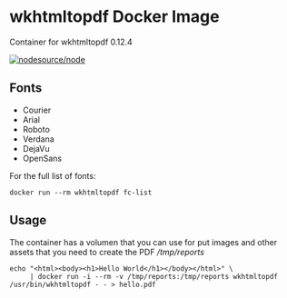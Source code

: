 
# wkhtmltopdf Docker Image

Container for wkhtmltopdf 0.12.4

[![nodesource/node](http://dockeri.co/image/ubidots/wkhtmltopdf)](https://hub.docker.com/r/ubidots/wkhtmltopdf/)


## Fonts

* Courier
* Arial
* Roboto
* Verdana
* DejaVu
* OpenSans


For the full list of fonts:

```
docker run --rm wkhtmltopdf fc-list

```

## Usage

The container has a volumen that you can use for put images and other assets that you need to create the PDF _/tmp/reports_

```
echo "<html><body><h1>Hello World</h1></body></html>" \
     | docker run -i --rm -v /tmp/reports:/tmp/reports wkhtmltopdf /usr/bin/wkhtmltopdf - - > hello.pdf
````

